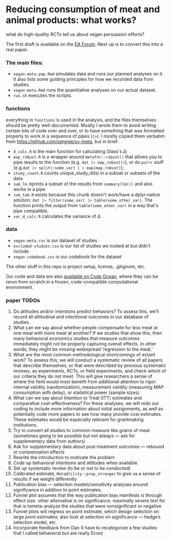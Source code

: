 # Reducing consumption of meat and animal products: what works? 

what do high-quality RCTs tell us about vegan persuasion efforts?

The first draft is available on the [EA Forum](https://forum.effectivealtruism.org/posts/k9qqGZtmWz3x4yaaA/environmental-and-health-appeals-are-the-most-effective). Next up is to convert this into a real paper.

### The main files:

  * `vegan-meta-pap.Rmd` simulates data and runs our planned analyses on it. It also lists some guiding principles for how we recorded data from studies.
  * `vegan-meta.Rmd` runs the quantitative analyses on our actual dataset.
  * `run.sh` executes the scripts.

### functions
everything in `functions` is used in the analysis, and the files themselves should be pretty well-documented. Mostly I wrote them to avoid writing certain bits of code over and over, or to have something that was formatted properly to work in a sequence of pipes (`|>`). I mostly copied them verbatim from https://github.com/setgree/sv-meta, but in brief:
  * `d_calc.R` is the main function for calculating Glass's $\Delta$;
  * `map_robust.R` is a wrapper around `metafor::robust()` that allows you to pipe results to the function (e.g. `dat |> map_robust()`), or do `purrr` stuff (e.g.`dat |> split(~some_var) | > map(map_robust)`);
  * `study_count.R` counts unique_study_id(s) in a subset or subsets of the data 
  * `sum_lm.R`prints a subset of the results from `summary(lm())` and also works in a pipe
  * `sum_tab.R` exists because this chunk doesn't work/have a dplyr-native solution:  `dat |> filter(some_var) |> table(some_other_var)`. The function prints the output from `table(some_other_var)` in a way that's pipe compatible.
  * `var_d_calc.R` calculates the variance of $\Delta$.
  
### data
  * `vegan-meta.csv`  is our dataset of studies
  * `excluded-studies.csv` is our list of studies we looked at but didn't include
  * `vegan-codebook.csv` is our codebook for the dataset
  
The other stuff in this repo is project setup, license, .gitignore, etc. 

Our code and data are also [available on Code Ocean](https://doi.org/10.24433/CO.6020578.v1), where they can be rerun from scratch in a frozen, code-compatible computational environment.

### paper TODOs
1. Do attitudes and/or intentions predict behaviors? To assess this, we’ll record all attitudinal and intentional outcomes in our database of studies.
2. What can we say about whether people compensate for less meat at one meal with more meat at another? If we studies that show this, then many behavioral economics studies that measure outcomes immediately might not be properly capturing overall effects. In other words, they might be missing widespread ‘regression to the meat.’
3. What are the most common methodological shortcomings of extant work? To assess this, we will conduct a systematic review of all papers that describe themselves, or that were described by previous systematic reviews, as experiments, RCTs, or field experiments, and check which of our criteria they do not meet. This will give researchers a sense of where the field would most benefit from additional attention to rigor: internal validity (randomization), measurement validity (measuring MAP consumption with delay), or statistical power (sample sizes). 
4. What can we say about Intention to Treat (ITT) estimates and comparative cost-effectiveness? For these analyses, we will redo our coding to include more information about initial assignments, as well as potentially code more papers to see how many provide cost estimates. These estimates would be especially relevant for grantmaking institutions. 
5. Try to convert all studies to common measure like grams of meat (sometimes going to be possible but not always — ask for supplementary data from authors)
6. Ask for supplementary data about post-treatment outcomes — rebound or compensation effects
7. Rewrite the introduction to motivate the problem
8. Code up behavioral intentions and attitudes when available 
9. Set up systematic review (to be or not to be conducted) 
10. Calibrated estimate, `MetaUtility::prop_stronger` to give us a sense of results if we weight differently 
7. Publication bias — selection models/sensitivity analyses around significance in addition to point estimates.
8. Funnel plot assumes that the way publication bias manifests is through effect size. other alternative is on significance. maximally severe test for that is tometa-analyze the studies that were nonsignificant or negative
9. Funnel plots will regress on point estimate, which design selection on large point estimates; also look at selection on significance — hedge’s selection model, etc.
10. Incorporate feedback from Dan (I have to recategorize a few studies that I called behavioral but are really Econ)